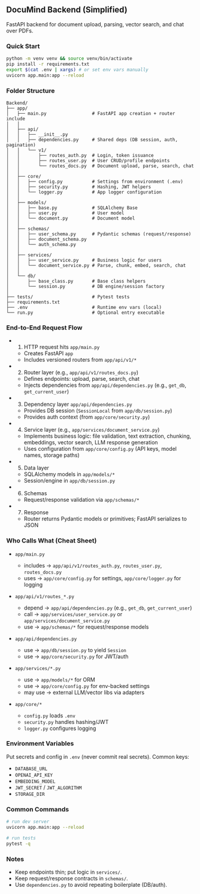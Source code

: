 ## DocuMind Backend (Simplified)

FastAPI backend for document upload, parsing, vector search, and chat over PDFs.

### Quick Start

```bash
python -m venv venv && source venv/bin/activate
pip install -r requirements.txt
export $(cat .env | xargs) # or set env vars manually
uvicorn app.main:app --reload
```

### Folder Structure

```text
Backend/
├── app/
│   ├── main.py                 # FastAPI app creation + router include
│   │
│   ├── api/
│   │   ├── __init__.py
│   │   ├── dependencies.py     # Shared deps (DB session, auth, pagination)
│   │   └── v1/
│   │       ├── routes_auth.py  # Login, token issuance
│   │       ├── routes_user.py  # User CRUD/profile endpoints
│   │       └── routes_docs.py  # Document upload, parse, search, chat
│   │
│   ├── core/
│   │   ├── config.py           # Settings from environment (.env)
│   │   ├── security.py         # Hashing, JWT helpers
│   │   └── logger.py           # App logger configuration
│   │
│   ├── models/
│   │   ├── base.py             # SQLAlchemy Base
│   │   ├── user.py             # User model
│   │   └── document.py         # Document model
│   │
│   ├── schemas/
│   │   ├── user_schema.py      # Pydantic schemas (request/response)
│   │   ├── document_schema.py
│   │   └── auth_schema.py
│   │
│   ├── services/
│   │   ├── user_service.py     # Business logic for users
│   │   └── document_service.py # Parse, chunk, embed, search, chat
│   │
│   └── db/
│       ├── base_class.py       # Base class helpers
│       └── session.py          # DB engine/session factory
│
├── tests/                      # Pytest tests
├── requirements.txt
├── .env                        # Runtime env vars (local)
└── run.py                      # Optional entry executable
```

### End-to-End Request Flow

- 1) HTTP request hits `app/main.py`
  - Creates FastAPI `app`
  - Includes versioned routers from `app/api/v1/*`

- 2) Router layer (e.g., `app/api/v1/routes_docs.py`)
  - Defines endpoints: upload, parse, search, chat
  - Injects dependencies from `app/api/dependencies.py` (e.g., `get_db`, `get_current_user`)

- 3) Dependency layer `app/api/dependencies.py`
  - Provides DB session (`SessionLocal` from `app/db/session.py`)
  - Provides auth context (from `app/core/security.py`)

- 4) Service layer (e.g., `app/services/document_service.py`)
  - Implements business logic: file validation, text extraction, chunking, embeddings, vector search, LLM response generation
  - Uses configuration from `app/core/config.py` (API keys, model names, storage paths)

- 5) Data layer
  - SQLAlchemy models in `app/models/*`
  - Session/engine in `app/db/session.py`

- 6) Schemas
  - Request/response validation via `app/schemas/*`

- 7) Response
  - Router returns Pydantic models or primitives; FastAPI serializes to JSON

### Who Calls What (Cheat Sheet)

- `app/main.py`
  - includes → `app/api/v1/routes_auth.py`, `routes_user.py`, `routes_docs.py`
  - uses → `app/core/config.py` for settings, `app/core/logger.py` for logging

- `app/api/v1/routes_*.py`
  - depend → `app/api/dependencies.py` (e.g., `get_db`, `get_current_user`)
  - call → `app/services/user_service.py` or `app/services/document_service.py`
  - use → `app/schemas/*` for request/response models

- `app/api/dependencies.py`
  - use → `app/db/session.py` to yield `Session`
  - use → `app/core/security.py` for JWT/auth

- `app/services/*.py`
  - use → `app/models/*` for ORM
  - use → `app/core/config.py` for env-backed settings
  - may use → external LLM/vector libs via adapters

- `app/core/*`
  - `config.py` loads `.env`
  - `security.py` handles hashing/JWT
  - `logger.py` configures logging

### Environment Variables

Put secrets and config in `.env` (never commit real secrets). Common keys:
- `DATABASE_URL`
- `OPENAI_API_KEY`
- `EMBEDDING_MODEL`
- `JWT_SECRET` / `JWT_ALGORITHM`
- `STORAGE_DIR`

### Common Commands

```bash
# run dev server
uvicorn app.main:app --reload

# run tests
pytest -q
```

### Notes

- Keep endpoints thin; put logic in `services/`.
- Keep request/response contracts in `schemas/`.
- Use `dependencies.py` to avoid repeating boilerplate (DB/auth).
